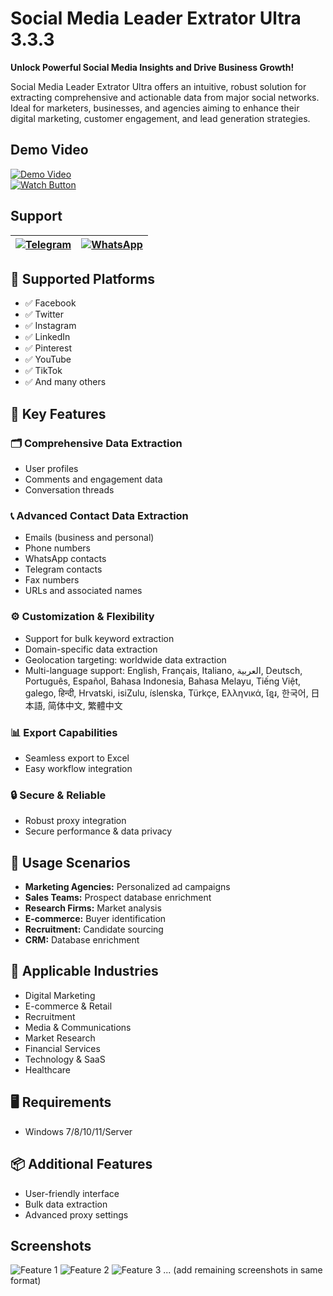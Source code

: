 # Social Media Leader Extrator Ultra 3.3.3

**Unlock Powerful Social Media Insights and Drive Business Growth!**

Social Media Leader Extrator Ultra offers an intuitive, robust solution for extracting comprehensive and actionable data from major social networks. Ideal for marketers, businesses, and agencies aiming to enhance their digital marketing, customer engagement, and lead generation strategies.

## Demo Video
[![Demo Video](https://i.ibb.co/xzxBQWw/ytbdemo.png)](https://youtu.be/LJWjQIKR_oc)  
[![Watch Button](https://i.ibb.co/S0yZv2r/watchbtn.jpg)](https://youtu.be/LJWjQIKR_oc)

## Support
| [![Telegram](https://i.ibb.co/QNgG46g/tg2.png)](https://t.me/IonicSupport) | [![WhatsApp](https://i.ibb.co/vLrYPdJ/wa.png)](http://wa.me/447999197856) |
|------------------------------------------------------------------------------|----------------------------------------------------------------------------|

## 🚀 Supported Platforms
- ✅ Facebook
- ✅ Twitter
- ✅ Instagram
- ✅ LinkedIn
- ✅ Pinterest
- ✅ YouTube
- ✅ TikTok
- ✅ And many others

## 📌 Key Features

### 🗂 Comprehensive Data Extraction
- User profiles
- Comments and engagement data
- Conversation threads

### 📞 Advanced Contact Data Extraction
- Emails (business and personal)
- Phone numbers
- WhatsApp contacts
- Telegram contacts
- Fax numbers
- URLs and associated names

### ⚙️ Customization & Flexibility
- Support for bulk keyword extraction
- Domain-specific data extraction
- Geolocation targeting: worldwide data extraction
- Multi-language support: English, Français, Italiano, العربية, Deutsch, Português, Español, Bahasa Indonesia, Bahasa Melayu, Tiếng Việt, galego, हिन्दी, Hrvatski, isiZulu, íslenska, Türkçe, Ελληνικά, ខ្មែរ, 한국어, 日本語, 简体中文, 繁體中文

### 📊 Export Capabilities
- Seamless export to Excel
- Easy workflow integration

### 🔒 Secure & Reliable
- Robust proxy integration
- Secure performance & data privacy

## 🎯 Usage Scenarios
- **Marketing Agencies:** Personalized ad campaigns
- **Sales Teams:** Prospect database enrichment
- **Research Firms:** Market analysis
- **E-commerce:** Buyer identification
- **Recruitment:** Candidate sourcing
- **CRM:** Database enrichment

## 🏢 Applicable Industries
- Digital Marketing
- E-commerce & Retail
- Recruitment
- Media & Communications
- Market Research
- Financial Services
- Technology & SaaS
- Healthcare

## 🖥 Requirements
- Windows 7/8/10/11/Server

## 📦 Additional Features
- User-friendly interface
- Bulk data extraction
- Advanced proxy settings

## Screenshots
![Feature 1](https://i.postimg.cc/qMNzcsLc/01.png)
![Feature 2](https://i.postimg.cc/fT1k8V2G/02.png)
![Feature 3](https://i.postimg.cc/JhL0W9WK/03.png)
... (add remaining screenshots in same format)




